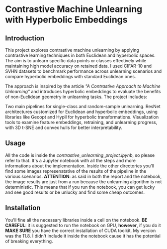 # Contrastive Machine Unlearning with Hyperbolic Embeddings

## Introduction
This project explores contrastive machine unlearning by applying contrastive learning techniques in both Euclidean and hyperbolic spaces. The aim is to unlearn specific data points or classes effectively while maintaining high model accuracy on retained data. 
I used CIFAR-10 and SVHN datasets to benchmark performance across unlearning scenarios and compare hyperbolic embeddings with standard Euclidean ones.

The approach is inspired by the article *"A Contrastive Approach to Machine Unlearning"* and introduces hyperbolic embeddings to evaluate the benefits of non-Euclidean geometry in unlearning tasks. The project includes:

Two main pipelines for single-class and random-sample unlearning.
ResNet architectures customized for Euclidean and hyperbolic embeddings, using libraries like Geoopt and Hypll for hyperbolic transformations.
Visualization tools to examine feature embeddings, retraining, and unlearning progress, with 3D t-SNE and convex hulls for better interpretability.

## Usage
All the code is inside the *contrastive_unlearning_project.ipynb*, so please refer to that. It's a Jupyter notebook with all the steps and more informations about the implementation.
Inside the other directories you'll find some images represenatative of the results of the pipeline in the various scenarios.
**ATTENTION**: as said in both the report and the notebook, the image results are just from a run because the unlearning algorithm is not deterministic.
This means that if you run the notebook, you can get lucky and see good results or be unlucky and find some cheap outcomes. 

## Installation
You'll fine all the necessary libraries inside a cell on the notebook.
**BE CAREFUL**: it is suggested to run the notebook on GPU, **however**, if you do it **MAKE SURE** you have the correct installation of CUDA toolkit. My version was the 11.8.
I didn't include it inside the notebook cause it has the potential of breaking everything.


